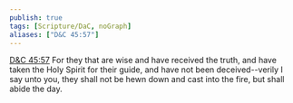```yaml
---
publish: true
tags: [Scripture/DaC, noGraph]
aliases: ["D&C 45:57"]
---
```

[D&C 45:57](https://churchofjesuschrist.org/study/scriptures/dc-testament/dc/45?lang=eng&id=p57#p57) For they that are wise and have received the truth, and have taken the Holy Spirit for their guide, and have not been deceived--verily I say unto you, they shall not be hewn down and cast into the fire, but shall abide the day.
